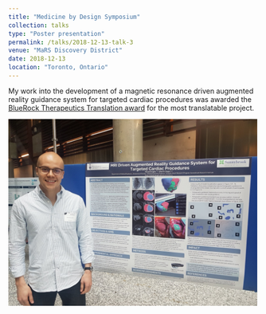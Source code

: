 ```yaml
---
title: "Medicine by Design Symposium"
collection: talks
type: "Poster presentation"
permalink: /talks/2018-12-13-talk-3
venue: "MaRS Discovery District"
date: 2018-12-13
location: "Toronto, Ontario"
---
```


My work into the development of a magnetic resonance driven augmented reality guidance system for targeted cardiac procedures was awarded the [BlueRock Therapeutics Translation award](https://mbd.utoronto.ca/news/2018-symposium-highlights/) for the most translatable project.

<img src="/images/ar-image-guidance-poster.JPG" align="left" width="500">
<div style="margin-left: 500px"></div>
